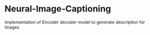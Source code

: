 # Neural-Image-Captioning
Implementation of Encoder decoder model to generate description for Images
